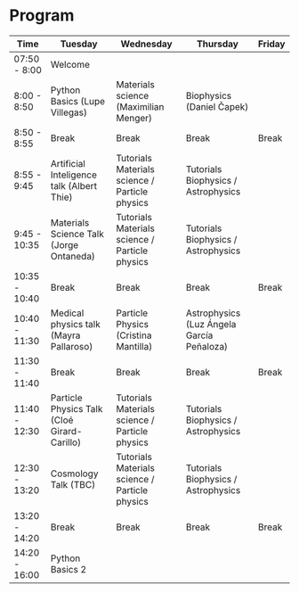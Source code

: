 # Program


| Time  | Tuesday | Wednesday | Thursday | Friday |
| ------------- | ------------- | ------------- | ------------- | ------------- |
| 07:50 - 8:00  | Welcome  | | | |
| 8:00 - 8:50  | Python Basics (Lupe Villegas)  | Materials science (Maximilian Menger)	| Biophysics (Daniel Čapek) | |
| 8:50 - 8:55  |  Break | Break | Break | Break |
| 8:55 - 9:45 | Artificial Inteligence talk (Albert Thie)  | Tutorials Materials science / Particle physics| Tutorials Biophysics / Astrophysics | |
| 9:45 - 10:35  | Materials Science Talk (Jorge Ontaneda)  | Tutorials Materials science / Particle physics| Tutorials Biophysics / Astrophysics | |
| 10:35 - 10:40  |  Break | Break | Break | Break |
| 10:40 - 11:30  | Medical physics talk (Mayra Pallaroso) | Particle Physics (Cristina Mantilla) | Astrophysics (Luz Ángela García Peñaloza) | |
| 11:30 - 11:40  |  Break | Break | Break| Break|
| 11:40 - 12:30  | Particle Physics Talk (Cloé Girard-Carillo) |Tutorials Materials science / Particle physics | Tutorials Biophysics / Astrophysics | |
| 12:30 - 13:20  | Cosmology Talk (TBC)  | Tutorials Materials science / Particle physics | Tutorials Biophysics / Astrophysics | |
| 13:20 - 14:20  |  Break | Break | Break | Break |
| 14:20 - 16:00  | Python Basics 2 | | | |

